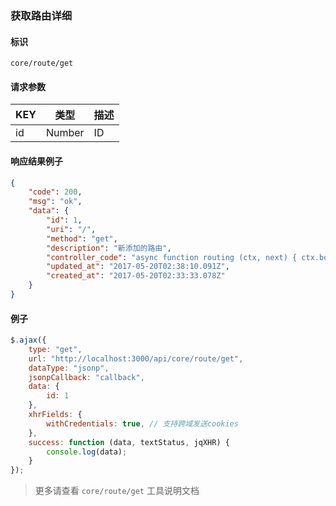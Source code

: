 
### 获取路由详细

#### 标识

`core/route/get`

#### 请求参数

| KEY | 类型   | 描述 |
| --- | ------ | ---- |
| id  | Number | ID   |

#### 响应结果例子

```json
{
	"code": 200,
	"msg": "ok",
	"data": {
		"id": 1,
		"uri": "/",
		"method": "get",
		"description": "新添加的路由",
		"controller_code": "async function routing (ctx, next) { ctx.body = 'index'; }",
		"updated_at": "2017-05-20T02:38:10.091Z",
		"created_at": "2017-05-20T02:33:33.078Z"
	}
}
```

#### 例子

```javascript
$.ajax({
	type: "get",
	url: "http://localhost:3000/api/core/route/get",
	dataType: "jsonp",
	jsonpCallback: "callback",
	data: {
		id: 1
	},
	xhrFields: {
		withCredentials: true, // 支持跨域发送cookies
	},
	success: function (data, textStatus, jqXHR) {
		console.log(data);
	}
});
```

> 更多请查看 `core/route/get` 工具说明文档